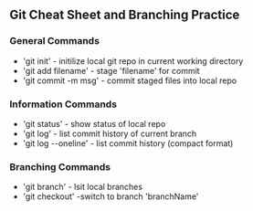 ## Git Cheat Sheet and Branching Practice

### General Commands
* 'git init' 			- initilize local git repo in current working directory
* 'git add filename' 	- stage 'filename' for commit
* 'git commit -m msg' 	- commit staged files into local repo 

### Information Commands
* 'git status' 			- show status of local repo
* 'git log' 			- list commit history of current branch
* 'git log --oneline' 	- list commit history (compact format)

### Branching Commands
* 'git branch' 			- lsit local branches
* 'git checkout'		-switch to branch 'branchName'